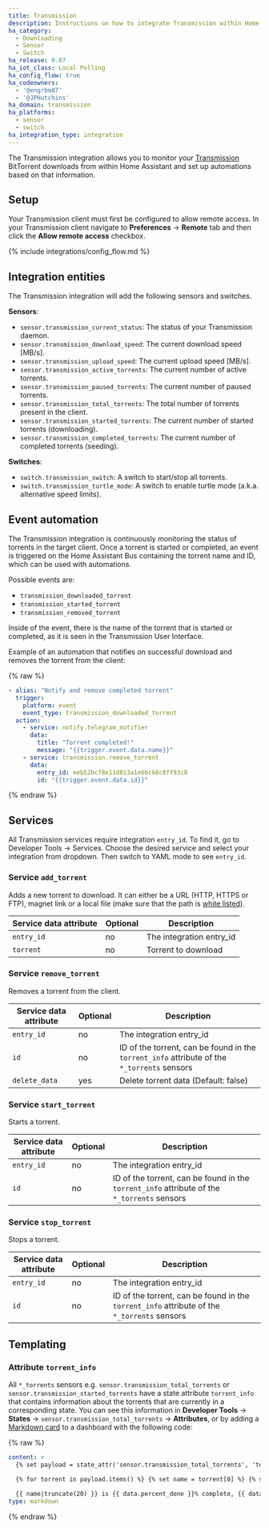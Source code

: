 ```yaml
---
title: Transmission
description: Instructions on how to integrate Transmission within Home Assistant.
ha_category:
  - Downloading
  - Sensor
  - Switch
ha_release: 0.87
ha_iot_class: Local Polling
ha_config_flow: true
ha_codeowners:
  - '@engrbm87'
  - '@JPHutchins'
ha_domain: transmission
ha_platforms:
  - sensor
  - switch
ha_integration_type: integration
---
```


The Transmission integration allows you to monitor your [Transmission](https://www.transmissionbt.com/) BitTorrent downloads from within Home Assistant and set up automations based on that information.

## Setup

Your Transmission client must first be configured to allow remote access. In your Transmission client navigate to **Preferences** -> **Remote** tab and then click the **Allow remote access** checkbox.

{% include integrations/config_flow.md %}

## Integration entities

The Transmission integration will add the following sensors and switches.

**Sensors**:
- `sensor.transmission_current_status`: The status of your Transmission daemon.
- `sensor.transmission_download_speed`: The current download speed [MB/s].
- `sensor.transmission_upload_speed`: The current upload speed [MB/s].
- `sensor.transmission_active_torrents`: The current number of active torrents.
- `sensor.transmission_paused_torrents`: The current number of paused torrents.
- `sensor.transmission_total_torrents`: The total number of torrents present in the client.
- `sensor.transmission_started_torrents`: The current number of started torrents (downloading).
- `sensor.transmission_completed_torrents`: The current number of completed torrents (seeding).

**Switches**:
- `switch.transmission_switch`: A switch to start/stop all torrents.
- `switch.transmission_turtle_mode`: A switch to enable turtle mode (a.k.a. alternative speed limits).

## Event automation

The Transmission integration is continuously monitoring the status of torrents in the target client. Once a torrent is started or completed, an event is triggered on the Home Assistant Bus containing the torrent name and ID, which can be used with automations.

Possible events are:

- `transmission_downloaded_torrent`
- `transmission_started_torrent`
- `transmission_removed_torrent`

Inside of the event, there is the name of the torrent that is started or completed, as it is seen in the Transmission User Interface.

Example of an automation that notifies on successful download and removes the torrent from the client:

{% raw %}

```yaml
- alias: "Notify and remove completed torrent"
  trigger:
    platform: event
    event_type: transmission_downloaded_torrent
  action:
    - service: notify.telegram_notifier
      data:
        title: "Torrent completed!"
        message: "{{trigger.event.data.name}}"
    - service: transmission.remove_torrent
      data:
        entry_id: eeb52bc78e11d813a1e6bc68c8ff93c8
        id: "{{trigger.event.data.id}}"
```

{% endraw %}

## Services

All Transmission services require integration `entry_id`. To find it, go to Developer Tools -> Services. Choose the desired service and select your integration from dropdown. Then switch to YAML mode to see `entry_id`.

### Service `add_torrent`

Adds a new torrent to download. It can either be a URL (HTTP, HTTPS or FTP), magnet link or a local file (make sure that the path is [white listed](/docs/configuration/basic/#allowlist_external_dirs)).

| Service data attribute | Optional | Description |
| ---------------------- | -------- | ----------- |
| `entry_id`    | no | The integration entry_id
| `torrent` | no | Torrent to download

### Service `remove_torrent`

Removes a torrent from the client.

| Service data attribute | Optional | Description |
| ---------------------- | -------- | ----------- |
| `entry_id`    | no | The integration entry_id
| `id` | no | ID of the torrent, can be found in the `torrent_info` attribute of the `*_torrents` sensors
| `delete_data` | yes | Delete torrent data (Default: false)

### Service `start_torrent`

Starts a torrent.

| Service data attribute | Optional | Description |
| ---------------------- | -------- | ----------- |
| `entry_id`    | no | The integration entry_id
| `id` | no | ID of the torrent, can be found in the `torrent_info` attribute of the `*_torrents` sensors

### Service `stop_torrent`

Stops a torrent.

| Service data attribute | Optional | Description |
| ---------------------- | -------- | ----------- |
| `entry_id`    | no | The integration entry_id
| `id` | no | ID of the torrent, can be found in the `torrent_info` attribute of the `*_torrents` sensors

## Templating

### Attribute `torrent_info`

All `*_torrents` sensors e.g. `sensor.transmission_total_torrents` or `sensor.transmission_started_torrents` have a state attribute `torrent_info` that contains information about the torrents that are currently in a corresponding state. You can see this information in **Developer Tools** -> **States** -> `sensor.transmission_total_torrents` -> **Attributes**, or by adding a [Markdown card](/dashboards/markdown/) to a dashboard with the following code:

{% raw %}

```yaml
content: >
  {% set payload = state_attr('sensor.transmission_total_torrents', 'torrent_info') %}

  {% for torrent in payload.items() %} {% set name = torrent[0] %} {% set data = torrent[1] %}

  {{ name|truncate(20) }} is {{ data.percent_done }}% complete, {{ data.eta }} remaining {% endfor %}
type: markdown
```

{% endraw %}
